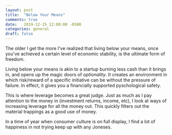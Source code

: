 ```yaml
---
layout: post
title:  "Below Your Means"
comments: true
date:   2019-12-15 12:00:00 -0500
categories: general
draft: false
---
```


The older I get the more I've realized that living below your means, once you've achieved a certain level of economic stability, is the ultimate form of freedom.

Living below your means is akin to a startup burning less cash than it brings in, and opens up the magic doors of _optionality_. It creates an environment in which risk/reward of a specific initiative can be without the pressure of failure. In effect, it gives you a financially supported pyschological safety.

This is where leverage becomes a great judge. Just as much as I pay attention to the money in (investment returns, income, etc), I look at ways of increasing leverage for all the money out. This quickly filters out the material trappings as a good use of money.

In a time of year when consumer culture is on full display, I find a lot of happiness in not trying keep up with any Joneses.